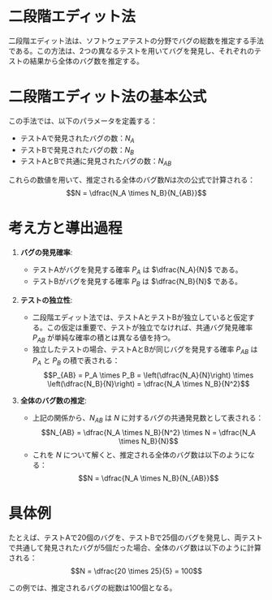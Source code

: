 # 二段階エディット法

二段階エディット法は、ソフトウェアテストの分野でバグの総数を推定する手法である。この方法は、2つの異なるテストを用いてバグを発見し、それぞれのテストの結果から全体のバグ数を推定する。

# 二段階エディット法の基本公式

この手法では、以下のパラメータを定義する：
- テストAで発見されたバグの数：$N_A$
- テストBで発見されたバグの数：$N_B$
- テストAとBで共通に発見されたバグの数：$N_{AB}$

これらの数値を用いて、推定される全体のバグ数$N$は次の公式で計算される：
$$N = \dfrac{N_A \times N_B}{N_{AB}}$$

# 考え方と導出過程

1. **バグの発見確率**:
   - テストAがバグを発見する確率 $P_A$ は $\dfrac{N_A}{N}$ である。
   - テストBがバグを発見する確率 $P_B$ は $\dfrac{N_B}{N}$ である。

2. **テストの独立性**:
   - 二段階エディット法では、テストAとテストBが独立していると仮定する。この仮定は重要で、テストが独立でなければ、共通バグ発見確率 $P_{AB}$ が単純な確率の積とは異なる値を持つ。
   - 独立したテストの場合、テストAとBが同じバグを発見する確率 $P_{AB}$ は $P_A$ と $P_B$ の積で表される：
     $$P_{AB} = P_A \times P_B = \left(\dfrac{N_A}{N}\right) \times \left(\dfrac{N_B}{N}\right) = \dfrac{N_A \times N_B}{N^2}$$

3. **全体のバグ数の推定**:
   - 上記の関係から、$N_{AB}$ は $N$ に対するバグの共通発見数として表される：
     $$N_{AB} = \dfrac{N_A \times N_B}{N^2} \times N = \dfrac{N_A \times N_B}{N}$$
   - これを $N$ について解くと、推定される全体のバグ数は以下のようになる：
     $$N = \dfrac{N_A \times N_B}{N_{AB}}$$

# 具体例

たとえば、テストAで20個のバグを、テストBで25個のバグを発見し、両テストで共通して発見されたバグが5個だった場合、全体のバグ数は以下のように計算される：
$$N = \dfrac{20 \times 25}{5} = 100$$

この例では、推定されるバグの総数は100個となる。

